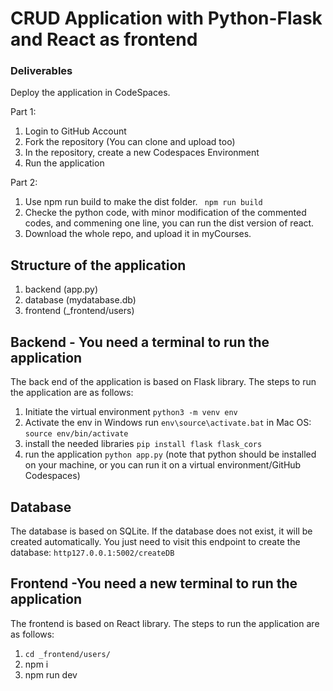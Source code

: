 # CRUD Application with Python-Flask and React as frontend
 

### Deliverables

Deploy the application in CodeSpaces.


Part 1: 
1. Login to GitHub Account
2. Fork the repository (You can clone and upload too)
3. In the repository, create a new Codespaces Environment
4. Run the application

Part 2:

 1. Use npm run build to make the dist folder. ``` npm run build```
 2. Checke the python code, with minor modification of the commented codes, and commening one line, you can run the dist version of react.
 3. Download the whole repo, and upload it in myCourses.




## Structure of the application

1. backend (app.py)
2. database (mydatabase.db)
3. frontend (_frontend/users)

## Backend - You need a terminal to run the application
The back end of the application is based on Flask library. The steps to run the application are as follows:

1. Initiate the virtual environment 
```python3 -m venv env```
2. Activate the env
in Windows run ```env\source\activate.bat```
in  Mac OS: ```source env/bin/activate```
3. install the needed libraries
```pip install flask flask_cors```
4. run the application
```python app.py``` (note that python should be installed on your machine, or you can run it on a virtual environment/GitHub Codespaces)

## Database

The database is based on SQLite. If the database does not exist, it will be created automatically.
You just need to visit this endpoint to create the database:
```http127.0.0.1:5002/createDB```

## Frontend -You need a new terminal to run the application

The frontend is based on React library. The steps to run the application are as follows:
 
 1. ```cd _frontend/users/```
 2. npm i
 3. npm run dev
